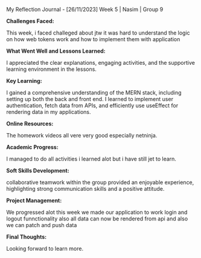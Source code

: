 My Reflection Journal - [26/11/2023]
Week 5 | Nasim | Group 9

**Challenges Faced:**

This week, i faced challeged about jtw it was hard to understand the logic on how web tokens work and how to implement them with application

**What Went Well and Lessons Learned:**

I appreciated the clear explanations, engaging activities, and the supportive learning environment in the lessons.

**Key Learning:**

I gained a comprehensive understanding of the MERN stack, including setting up both the back and front end. I learned to implement user authentication, fetch data from APIs, and efficiently use useEffect for rendering data in my applications.

**Online Resources:**

The homework videos all vere very good especially netninja.

**Academic Progress:**

I managed to do all activities i learned alot but i have still jet to learn.

**Soft Skills Development:**

collaborative teamwork within the group provided an enjoyable experience, highlighting strong communication skills and a positive attitude.

**Project Management:**

We progressed alot this week we made our application to work login and logout funnctionality also all data can now be rendered from api and also we can patch and push data

**Final Thoughts:**

Looking forward to learn more.
